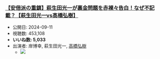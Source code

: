 ### [【安倍派の重鎮】萩生田光一が裏金問題を赤裸々告白！なぜ不記載？【萩生田光一vs高橋弘樹】](https://www.youtube.com/watch?v=t3Va_HqoJQ4)
-   公開日: 2024-09-11
-   視聴数: 453,108
-   **いいね数: 5,033**
-   出演者: 岸博幸, 萩生田光一, [高橋弘樹](/rehacq_fan/people/高橋弘樹 "wikilink")
    - [![](https://img.youtube.com/vi/t3Va_HqoJQ4/hqdefault.jpg)](https://www.youtube.com/watch?v=t3Va_HqoJQ4)

